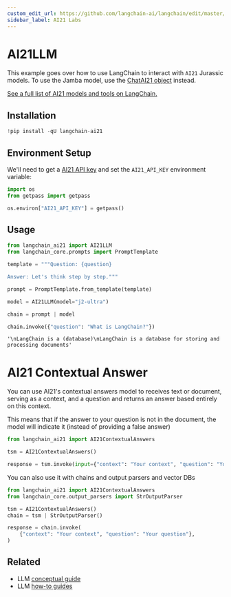 ```yaml
---
custom_edit_url: https://github.com/langchain-ai/langchain/edit/master/docs/docs/integrations/llms/ai21.ipynb
sidebar_label: AI21 Labs
---
```

# AI21LLM

This example goes over how to use LangChain to interact with `AI21` Jurassic models. To use the Jamba model, use the [ChatAI21 object](https://python.langchain.com/v0.2/docs/integrations/chat/ai21/) instead.

[See a full list of AI21 models and tools on LangChain.](https://pypi.org/project/langchain-ai21/)

## Installation


```python
!pip install -qU langchain-ai21
```

## Environment Setup

We'll need to get a [AI21 API key](https://docs.ai21.com/) and set the `AI21_API_KEY` environment variable:


```python
import os
from getpass import getpass

os.environ["AI21_API_KEY"] = getpass()
```

## Usage


```python
from langchain_ai21 import AI21LLM
from langchain_core.prompts import PromptTemplate

template = """Question: {question}

Answer: Let's think step by step."""

prompt = PromptTemplate.from_template(template)

model = AI21LLM(model="j2-ultra")

chain = prompt | model

chain.invoke({"question": "What is LangChain?"})
```



```output
'\nLangChain is a (database)\nLangChain is a database for storing and processing documents'
```


# AI21 Contextual Answer

You can use AI21's contextual answers model to receives text or document, serving as a context,
and a question and returns an answer based entirely on this context.

This means that if the answer to your question is not in the document,
the model will indicate it (instead of providing a false answer)


```python
from langchain_ai21 import AI21ContextualAnswers

tsm = AI21ContextualAnswers()

response = tsm.invoke(input={"context": "Your context", "question": "Your question"})
```

You can also use it with chains and output parsers and vector DBs


```python
from langchain_ai21 import AI21ContextualAnswers
from langchain_core.output_parsers import StrOutputParser

tsm = AI21ContextualAnswers()
chain = tsm | StrOutputParser()

response = chain.invoke(
    {"context": "Your context", "question": "Your question"},
)
```


## Related

- LLM [conceptual guide](/docs/concepts/#llms)
- LLM [how-to guides](/docs/how_to/#llms)

